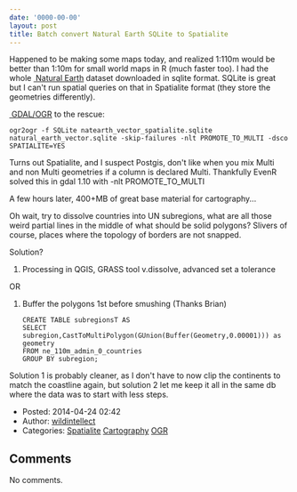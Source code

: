 ```yaml
---
date: '0000-00-00'
layout: post
title: Batch convert Natural Earth SQLite to Spatialite
---
```


Happened to be making some maps today, and realized 1:110m would be
better than 1:10m for small world maps in R (much faster too). I had the
whole
<a href="http://www.naturalearthdata.com/" class="ext-link"> Natural
Earth</a> dataset downloaded in sqlite format. SQLite is great but I
can't run spatial queries on that in Spatialite format (they store the
geometries differently).

<a href="http://gdal.org/ogr" class="ext-link"> GDAL/OGR</a> to the
rescue:

``` {.wiki}
ogr2ogr -f SQLite natearth_vector_spatialite.sqlite natural_earth_vector.sqlite -skip-failures -nlt PROMOTE_TO_MULTI -dsco SPATIALITE=YES
```

Turns out Spatialite, and I suspect Postgis, don't like when you mix
Multi and non Multi geometries if a column is declared Multi. Thankfully
EvenR solved this in gdal 1.10 with -nlt PROMOTE\_TO\_MULTI

A few hours later, 400+MB of great base material for cartography...

Oh wait, try to dissolve countries into UN subregions, what are all
those weird partial lines in the middle of what should be solid
polygons? Slivers of course, places where the topology of borders are
not snapped.

Solution?

1.  Processing in QGIS, GRASS tool v.dissolve, advanced set a tolerance

OR

1.  Buffer the polygons 1st before smushing (Thanks Brian)

    ``` {.wiki}
    CREATE TABLE subregionsT AS
    SELECT subregion,CastToMultiPolygon(GUnion(Buffer(Geometry,0.00001))) as geometry
    FROM ne_110m_admin_0_countries
    GROUP BY subregion;
    ```

Solution 1 is probably cleaner, as I don't have to now clip the
continents to match the coastline again, but solution 2 let me keep it
all in the same db where the data was to start with less steps.

-   Posted: 2014-04-24 02:42
-   Author: [wildintellect](author/wildintellect.html)
-   Categories: [Spatialite](category/Spatialite.html)
    [Cartography](category/Cartography.html) [OGR](category/OGR.html)

Comments
--------

No comments.
